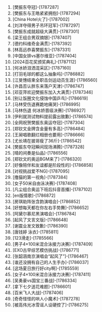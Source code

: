 
1. [樊振东夺冠]-[1787287]
1. [樊振东与王皓紧紧拥抱]-[1787294]
1. [China Hotel火了]-[1787002]
1. [刘洋夺得男子吊环冠军]-[1787297]
1. [樊振东成就超级大满贯]-[1787301]
1. [梁王组合男双摘银]-[1787407]
1. [德约科维奇金满贯]-[1787392]
1. [林高远恭喜樊振东]-[1787331]
1. [中国女排vs塞尔维亚]-[1787404]
1. [2024百花奖颁奖典礼]-[1787112]
1. [何冰娇泪洒混采区]-[1787160]
1. [打羽毛球的都这么抽象吗]-[1786882]
1. [江旻憓结束全职击剑运动员生涯]-[1786560]
1. [许昌否认胖东来落户天津]-[1786747]
1. [邓亚萍欢迎樊振东加入大满贯]-[1787346]
1. [别让饭圈文化侵蚀中国乒乓]-[1786619]
1. [马林受伤退赛跪地痛哭]-[1786995]
1. [马林伤退 何冰娇晋级决赛]-[1786927]
1. [伊利就测试物料提前露出致歉]-[1786574]
1. [全网祝贺樊振东奥运夺冠]-[1787304]
1. [郑钦文金牌含金量有多高]-[1786484]
1. [王昶唱歌翻烂相册也要用]-[1786666]
1. [尤长靖在披哥瘦了36斤]-[1786542]
1. [樊振东夺冠瞬间现场沸腾]-[1787328]
1. [晴的间奏是仙品]-[1786556]
1. [郑钦文的奥运BGM来了]-[1786320]
1. [好像陪伴和友谊都是阶段性的]-[1786858]
1. [对视挑战爱不NG]-[1787095]
1. [撸猫的第一视角]-[1787384]
1. [女子50米自由泳决赛]-[1787408]
1. [凡尘组合奥运下班后抖音首播]-[1787102]
1. [en版情歌]-[1786872]
1. [房琪助阵张含韵演唱会]-[1786852]
1. [好想每天都在你左右手势舞]-[1786652]
1. [阿黛尔慕尼黑演唱会]-[1786784]
1. [起风了文言文版]-[1786648]
1. [谢震业发文致歉]-[1786390]
1. [唐钱婷 泳衣]-[1785811]
1. [123滑走]-[1785566]
1. [男子4×100米混合泳接力决赛]-[1787409]
1. [EXO古早综艺模仿挑战]-[1786771]
1. [张韶涵南京演唱会“起风了”]-[1786467]
1. [谁还没拥有自己的人生手办]-[1786037]
1. [这场夏日旅行好city啊]-[1785559]
1. [女子4×100米混合泳接力决赛]-[1787411]
1. [吴勇豪vs国宝三番战]-[1786334]
1. [拿下七夕送花难题]-[1786601]
1. [百米飞人大战]-[1787406]
1. [奇奇怪怪的哄人小魔术]-[1787278]
1. [被高伟光冰雪谣人设硬控了]-[1786275]